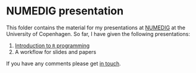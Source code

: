 NUMEDIG presentation
========

This folder contains the material for my presentations at [NUMEDIG](http://www.tjeconomics.com/numedig/) at the University of Copenhagen. So far, I have given the following presentations:

1. [Introduction to `R` programming](http://sebastianbarfort.github.io/R-intro/)
2. A workflow for slides and papers

If you have any comments please get [in touch](sebastianbarfort@gmail.com).
